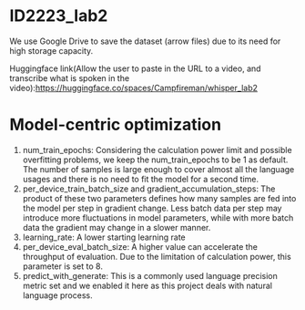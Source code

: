 # ID2223_lab2

We use Google Drive to save the dataset (arrow files) due to its need for high storage capacity. 

Huggingface link(Allow the user to paste in the URL to a video, and transcribe what is
spoken in the video):https://huggingface.co/spaces/Campfireman/whisper_lab2


# Model-centric optimization
1. num_train_epochs: Considering the calculation power limit and possible overfitting problems, we keep the num_train_epochs to be 1 as default. The number of samples is large enough to cover almost all the language usages and there is no need to fit the model for a second time. 
2. per_device_train_batch_size and gradient_accumulation_steps: The product of these two parameters defines how many samples are fed into the model per step in gradient change. Less batch data per step may introduce more fluctuations in model parameters, while with more batch data the gradient may change in a slower manner. 
3. learning_rate: A lower starting learning rate 
4. per_device_eval_batch_size: A higher value can accelerate the throughput of evaluation. Due to the limitation of calculation power, this parameter is set to 8. 
5. predict_with_generate: This is a commonly used language precision metric set and we enabled it here as this project deals with natural language process. 
